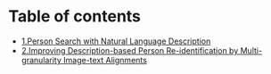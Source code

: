 # Table of contents

* [1.Person Search with Natural Language Description](README.md)
* [2.Improving Description-based Person Re-identification by Multi-granularity Image-text Alignments](2.improving-description-based-person-re-identification-by-multi-granularity-image-text-alignments.md)
